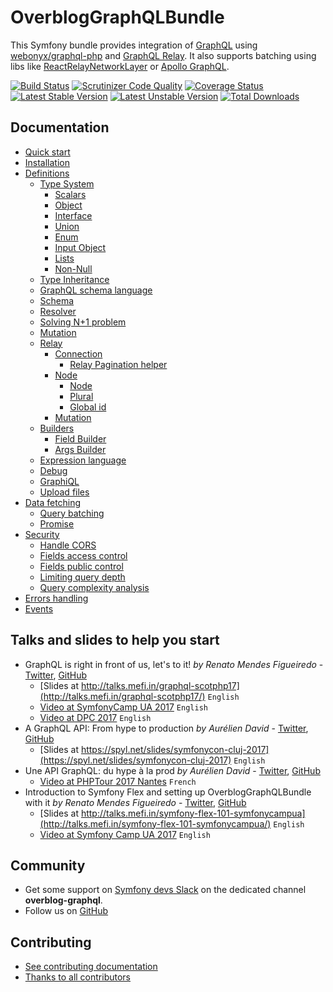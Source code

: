 OverblogGraphQLBundle
======================

This Symfony bundle provides integration of [GraphQL](https://facebook.github.io/graphql/) using [webonyx/graphql-php](https://github.com/webonyx/graphql-php)
and [GraphQL Relay](https://facebook.github.io/relay/docs/graphql-relay-specification.html).
It also supports batching using libs like [ReactRelayNetworkLayer](https://github.com/nodkz/react-relay-network-layer) or [Apollo GraphQL](http://dev.apollodata.com/core/network.html#query-batching).

[![Build Status](https://travis-ci.org/overblog/GraphQLBundle.svg?branch=master)](https://travis-ci.org/overblog/GraphQLBundle)
[![Scrutinizer Code Quality](https://scrutinizer-ci.com/g/overblog/GraphQLBundle/badges/quality-score.png?b=master)](https://scrutinizer-ci.com/g/overblog/GraphQLBundle/?branch=master)
[![Coverage Status](https://coveralls.io/repos/github/overblog/GraphQLBundle/badge.svg?branch=master)](https://coveralls.io/github/overblog/GraphQLBundle?branch=master)
[![Latest Stable Version](https://poser.pugx.org/overblog/graphql-bundle/version)](https://packagist.org/packages/overblog/graphql-bundle)
[![Latest Unstable Version](https://poser.pugx.org/overblog/graphql-bundle/v/unstable)](https://packagist.org/packages/overblog/graphql-bundle)
[![Total Downloads](https://poser.pugx.org/overblog/graphql-bundle/downloads)](https://packagist.org/packages/overblog/graphql-bundle)

Documentation
-------------

- [Quick start](Resources/doc/definitions/quick-start.md)
- [Installation](Resources/doc/index.md)
- [Definitions](Resources/doc/definitions/index.md)
  - [Type System](Resources/doc/definitions/type-system/index.md)
    - [Scalars](Resources/doc/definitions/type-system/scalars.md)
    - [Object](Resources/doc/definitions/type-system/object.md)
    - [Interface](Resources/doc/definitions/type-system/interface.md)
    - [Union](Resources/doc/definitions/type-system/union.md)
    - [Enum](Resources/doc/definitions/type-system/enum.md)
    - [Input Object](Resources/doc/definitions/type-system/input-object.md)
    - [Lists](Resources/doc/definitions/type-system/lists.md)
    - [Non-Null](Resources/doc/definitions/type-system/non-null.md)
  - [Type Inheritance](Resources/doc/definitions/type-inheritance.md)
  - [GraphQL schema language](Resources/doc/definitions/graphql-schema-language.md)
  - [Schema](Resources/doc/definitions/schema.md)
  - [Resolver](Resources/doc/definitions/resolver.md)
  - [Solving N+1 problem](Resources/doc/definitions/solving-n-plus-1-problem.md)
  - [Mutation](Resources/doc/definitions/mutation.md)
  - [Relay](Resources/doc/definitions/relay/index.md)
    - [Connection](Resources/doc/definitions/relay/connection.md)
      - [Relay Pagination helper](Resources/doc/helpers/relay-paginator.md)
    - [Node](Resources/doc/definitions/relay/node/index.md)
      - [Node](Resources/doc/definitions/relay/node/node.md)
      - [Plural](Resources/doc/definitions/relay/node/plural.md)
      - [Global id](Resources/doc/definitions/relay/node/global-id.md)
    - [Mutation](Resources/doc/definitions/relay/mutation.md)
  - [Builders](Resources/doc/definitions/builders/index.md)
    - [Field Builder](Resources/doc/definitions/builders/field.md)
    - [Args Builder](Resources/doc/definitions/builders/args.md)
  - [Expression language](Resources/doc/definitions/expression-language.md)
  - [Debug](Resources/doc/definitions/debug/index.md)
  - [GraphiQL](Resources/doc/definitions/graphiql/index.md)
  - [Upload files](Resources/doc/definitions/upload-files.md)
- [Data fetching](Resources/doc/data-fetching/index.md)
  - [Query batching](Resources/doc/data-fetching/batching.md)
  - [Promise](Resources/doc/data-fetching/promise.md)
- [Security](Resources/doc/security/index.md)
  - [Handle CORS](Resources/doc/security/handle-cors.md)
  - [Fields access control](Resources/doc/security/fields-access-control.md)
  - [Fields public control](Resources/doc/security/fields-public-control.md)
  - [Limiting query depth](Resources/doc/security/limiting-query-depth.md)
  - [Query complexity analysis](Resources/doc/security/query-complexity-analysis.md)
- [Errors handling](Resources/doc/error-handling/index.md)
- [Events](Resources/doc/events/index.md)

Talks and slides to help you start
----------------------------------

* GraphQL is right in front of us, let's to it! *by Renato Mendes Figueiredo* - [Twitter](https://twitter.com/renatomefi), [GitHub](https://github.com/renatomefi)
  - [Slides at http://talks.mefi.in/graphql-scotphp17](http://talks.mefi.in/graphql-scotphp17/) `English`
  - [Video at SymfonyCamp UA 2017](https://www.youtube.com/watch?v=jyoYlnCPNgk) `English`
  - [Video at DPC 2017](https://www.youtube.com/watch?v=E7MjoCOGSSY) `English`
* A GraphQL API: From hype to production *by Aurélien David* - [Twitter](https://twitter.com/spyl94), [GitHub](https://github.com/spyl94)
  - [Slides at https://spyl.net/slides/symfonycon-cluj-2017](https://spyl.net/slides/symfonycon-cluj-2017) `English`
* Une API GraphQL: du hype à la prod *by Aurélien David* - [Twitter](https://twitter.com/spyl94), [GitHub](https://github.com/spyl94)
  - [Video at PHPTour 2017 Nantes](https://www.youtube.com/watch?v=xbipW6fgD6c) `French`
* Introduction to Symfony Flex and setting up OverblogGraphQLBundle with it *by Renato Mendes Figueiredo* - [Twitter](https://twitter.com/renatomefi), [GitHub](https://github.com/renatomefi)
  - [Slides at http://talks.mefi.in/symfony-flex-101-symfonycampua](http://talks.mefi.in/symfony-flex-101-symfonycampua/) `English`
  - [Video at Symfony Camp UA 2017](https://www.youtube.com/watch?v=lWweoiCI9Hk) `English`

Community
---------

* Get some support on [Symfony devs Slack](https://symfony.com/slack-invite)
  on the dedicated channel **overblog-graphql**.
* Follow us on [GitHub](https://github.com/overblog)

Contributing
------------

* [See contributing documentation](CONTRIBUTING.md)
* [Thanks to all contributors](https://github.com/overblog/GraphQLBundle/graphs/contributors)
